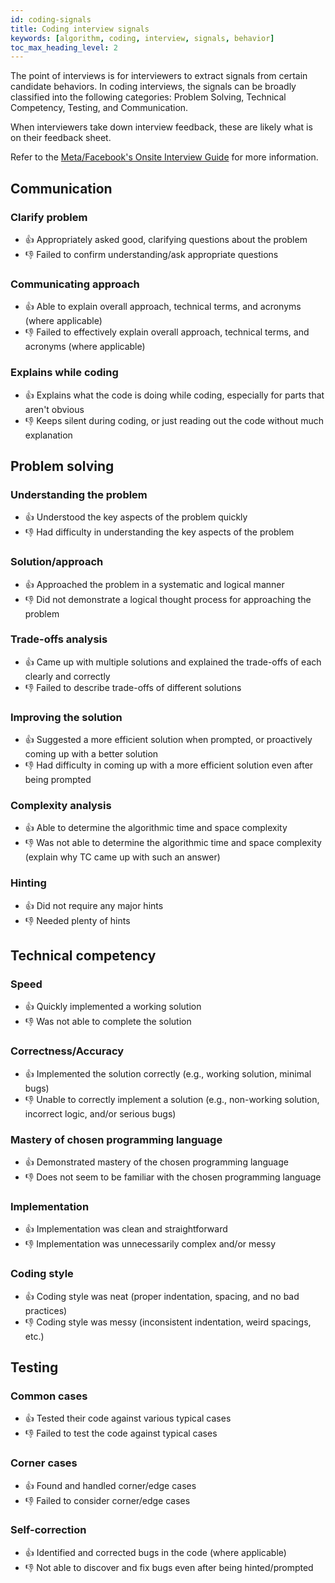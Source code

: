 ```yaml
---
id: coding-signals
title: Coding interview signals
keywords: [algorithm, coding, interview, signals, behavior]
toc_max_heading_level: 2
---
```


<head>
  <title>Signals interviewers look out for during coding interviews | Tech Interview Handbook</title>
  <meta property="og:title" content="Signals interviewers look out for during coding interviews | Tech Interview Handbook"/>
</head>

The point of interviews is for interviewers to extract signals from certain candidate behaviors. In coding interviews, the signals can be broadly classified into the following categories: Problem Solving, Technical Competency, Testing, and Communication.

When interviewers take down interview feedback, these are likely what is on their feedback sheet.

Refer to the [Meta/Facebook's Onsite Interview Guide](https://www.metacareers.com/swe-prep-onsite/) for more information.

## Communication

### Clarify problem

- 👍 Appropriately asked good, clarifying questions about the problem
- 👎 Failed to confirm understanding/ask appropriate questions

### Communicating approach

- 👍 Able to explain overall approach, technical terms, and acronyms (where applicable)
- 👎 Failed to effectively explain overall approach, technical terms, and acronyms (where applicable)

### Explains while coding

- 👍 Explains what the code is doing while coding, especially for parts that aren't obvious
- 👎 Keeps silent during coding, or just reading out the code without much explanation

## Problem solving

### Understanding the problem

- 👍 Understood the key aspects of the problem quickly
- 👎 Had difficulty in understanding the key aspects of the problem

### Solution/approach

- 👍 Approached the problem in a systematic and logical manner
- 👎 Did not demonstrate a logical thought process for approaching the problem

### Trade-offs analysis

- 👍 Came up with multiple solutions and explained the trade-offs of each clearly and correctly
- 👎 Failed to describe trade-offs of different solutions

### Improving the solution

- 👍 Suggested a more efficient solution when prompted, or proactively coming up with a better solution
- 👎 Had difficulty in coming up with a more efficient solution even after being prompted

### Complexity analysis

- 👍 Able to determine the algorithmic time and space complexity
- 👎 Was not able to determine the algorithmic time and space complexity (explain why TC came up with such an answer)

### Hinting

- 👍 Did not require any major hints
- 👎 Needed plenty of hints

## Technical competency

### Speed

- 👍 Quickly implemented a working solution
- 👎 Was not able to complete the solution

### Correctness/Accuracy

- 👍 Implemented the solution correctly (e.g., working solution, minimal bugs)
- 👎 Unable to correctly implement a solution (e.g., non-working solution, incorrect logic, and/or serious bugs)

### Mastery of chosen programming language

- 👍 Demonstrated mastery of the chosen programming language
- 👎 Does not seem to be familiar with the chosen programming language

### Implementation

- 👍 Implementation was clean and straightforward
- 👎 Implementation was unnecessarily complex and/or messy

### Coding style

- 👍 Coding style was neat (proper indentation, spacing, and no bad practices)
- 👎 Coding style was messy (inconsistent indentation, weird spacings, etc.)

## Testing

### Common cases

- 👍 Tested their code against various typical cases
- 👎 Failed to test the code against typical cases

### Corner cases

- 👍 Found and handled corner/edge cases
- 👎 Failed to consider corner/edge cases

### Self-correction

- 👍 Identified and corrected bugs in the code (where applicable)
- 👎 Not able to discover and fix bugs even after being hinted/prompted
